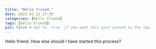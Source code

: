 ```yaml
---
title: "Hello friend."
date: 2025-01-22 17:56
categories: [Hello friend]
tags: [Hello Friend]
pin: false # Set to `true` if you want this post pinned to the top.
---
```


Hello friend. 
How else should I have started this process?